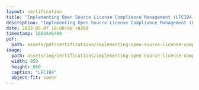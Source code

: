 ```yaml
---
layout: certification
title: "Implementing Open Source License Compliance Management (LFC194)"
description: "Implementing Open Source License Compliance Management (LFC194)"
date: 2023-05-07 10:00:00 +0200
timestamp: 1683446400
pdf:
  path: assets/pdf/certifications/implementing-open-source-license-compliance-management-lfc194.pdf
image:
  path: assets/img/certifications/implementing-open-source-license-compliance-management-lfc194.webp
  width: 959
  height: 660
  caption: "LFC194"
  object-fit: cover
---
```


